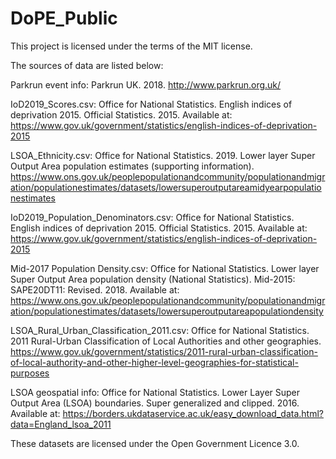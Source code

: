 # DoPE_Public

This project is licensed under the terms of the MIT license.

The sources of data are listed below:

Parkrun event info: Parkrun UK. 2018. http://www.parkrun.org.uk/

IoD2019_Scores.csv: Office for National Statistics. English indices of deprivation 2015. Official Statistics. 2015. Available at: https://www.gov.uk/government/statistics/english-indices-of-deprivation-2015

LSOA_Ethnicity.csv: Office for National Statistics. 2019. Lower layer Super Output Area population estimates (supporting information). https://www.ons.gov.uk/peoplepopulationandcommunity/populationandmigration/populationestimates/datasets/lowersuperoutputareamidyearpopulationestimates

IoD2019_Population_Denominators.csv: Office for National Statistics. English indices of deprivation 2015. Official Statistics. 2015. Available at: https://www.gov.uk/government/statistics/english-indices-of-deprivation-2015

Mid-2017 Population Density.csv: Office for National Statistics. Lower layer Super Output Area population density (National Statistics). Mid-2015: SAPE20DT11: Revised. 2018. Available at: https://www.ons.gov.uk/peoplepopulationandcommunity/populationandmigration/populationestimates/datasets/lowersuperoutputareapopulationdensity

LSOA_Rural_Urban_Classification_2011.csv: Office for National Statistics. 2011 Rural-Urban Classification of Local Authorities and other geographies. https://www.gov.uk/government/statistics/2011-rural-urban-classification-of-local-authority-and-other-higher-level-geographies-for-statistical-purposes

LSOA geospatial info: Office for National Statistics. Lower Layer Super Output Area (LSOA) boundaries. Super generalized and clipped. 2016. Available at: https://borders.ukdataservice.ac.uk/easy_download_data.html?data=England_lsoa_2011

These datasets are licensed under the Open Government Licence 3.0. 
